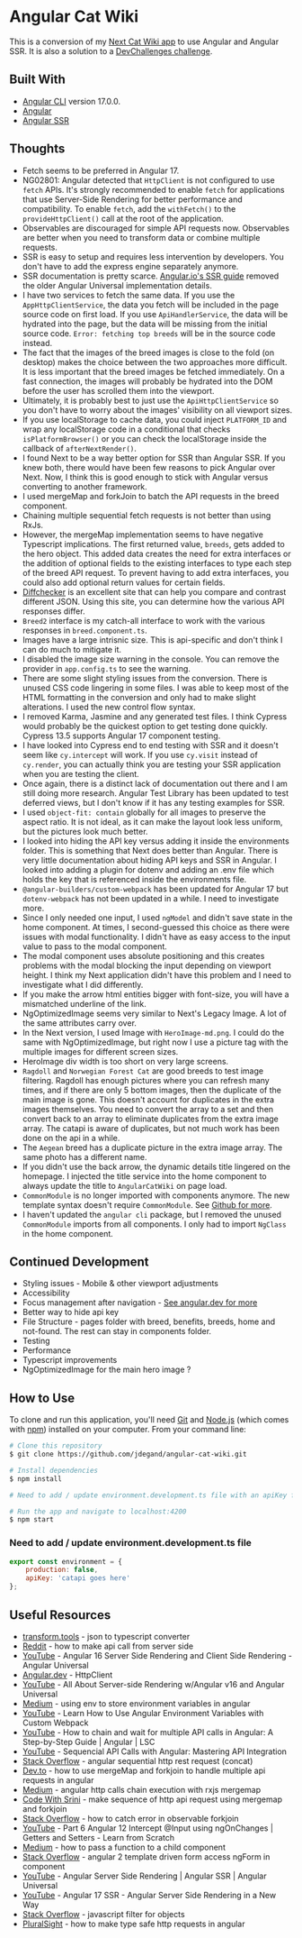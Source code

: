 # Angular Cat Wiki

This is a conversion of my [Next Cat Wiki app](https://github.com/jdegand/devchallenges-cat-wiki) to use Angular and Angular SSR.  It is also a solution to a [DevChallenges challenge](https://web.archive.org/web/20231130034437/https://legacy.devchallenges.io/challenges/f4NJ53rcfgrP6sBMD2jt).

## Built With

- [Angular CLI](https://github.com/angular/angular-cli) version 17.0.0.
- [Angular](https://angular.dev)
- [Angular SSR](https://angular.dev/guide/ssr)

## Thoughts

- Fetch seems to be preferred in Angular 17.
- NG02801: Angular detected that `HttpClient` is not configured to use `fetch` APIs. It's strongly recommended to enable `fetch` for applications that use Server-Side Rendering for better performance and compatibility. To enable `fetch`, add the `withFetch()` to the `provideHttpClient()` call at the root of the application.
- Observables are discouraged for simple API requests now.  Observables are better when you need to transform data or combine multiple requests.  
- SSR is easy to setup and requires less intervention by developers.  You don't have to add the express engine separately anymore.    
- SSR documentation is pretty scarce.  [Angular.io's SSR guide](https://angular.io/guide/ssr) removed the older Angular Universal implementation details.  
- I have two services to fetch the same data.  If you use the `AppHttpClientService`, the data you fetch will be included in the page source code on first load.  If you use `ApiHandlerService`, the data will be hydrated into the page, but the data will be missing from the initial source code.  `Error: fetching top breeds` will be in the source code instead.  
- The fact that the images of the breed images is close to the fold (on desktop) makes the choice between the two approaches more difficult.  It is less important that the breed images be fetched immediately.  On a fast connection, the images will probably be hydrated into the DOM before the user has scrolled them into the viewport. 
- Ultimately, it is probably best to just use the `ApiHttpClientService` so you don't have to worry about the images' visibility on all viewport sizes.   
- If you use localStorage to cache data, you could inject `PLATFORM_ID` and wrap any localStorage code in a conditional that checks `isPlatformBrowser()` or you can check the localStorage inside the callback of `afterNextRender()`.  
- I found Next to be a way better option for SSR than Angular SSR.  If you knew both, there would have been few reasons to pick Angular over Next.  Now, I think this is good enough to stick with Angular versus converting to another framework. 
- I used mergeMap and forkJoin to batch the API requests in the breed component.
- Chaining multiple sequential fetch requests is not better than using RxJs. 
- However, the mergeMap implementation seems to have negative Typescript implications.  The first returned value, `breeds`, gets added to the hero object.  This added data creates the need for extra interfaces or the addition of optional fields to the existing interfaces to type each step of the breed API request.  To prevent having to add extra interfaces, you could also add optional return values for certain fields. 
- [Diffchecker](https://www.diffchecker.com/text-compare/) is an excellent site that can help you compare and contrast different JSON.  Using this site, you can determine how the various API responses differ. 
- `Breed2` interface is my catch-all interface to work with the various responses in `breed.component.ts`.       
- Images have a large intrisnic size.  This is api-specific and don't think I can do much to mitigate it.
- I disabled the image size warning in the console.  You can remove the provider in `app.config.ts` to see the warning.  
- There are some slight styling issues from the conversion.  There is unused CSS code lingering in some files.  I was able to keep most of the HTML formatting in the conversion and only had to make slight alterations.  I used the new control flow syntax.  
- I removed Karma, Jasmine and any generated test files.  I think Cypress would probably be the quickest option to get testing done quickly.  Cypress 13.5 supports Angular 17 component testing. 
- I have looked into Cypress end to end testing with SSR and it doesn't seem like `cy.intercept` will work.  If you use `cy.visit` instead of `cy.render`, you can actually think you are testing your SSR application when you are testing the client.  
- Once again, there is a distinct lack of documentation out there and I am still doing more research.  Angular Test Library has been updated to test deferred views, but I don't know if it has any testing examples for SSR.  
- I used `object-fit: contain` globally for all images to preserve the aspect ratio.  It is not ideal, as it can make the layout look less uniform, but the pictures look much better.  
- I looked into hiding the API key versus adding it inside the environments folder.  This is something that Next does better than Angular.  There is very little documentation about hiding API keys and SSR in Angular.  I looked into adding a plugin for dotenv and adding an .env file which holds the key that is referenced inside the environments file. 
- `@angular-builders/custom-webpack` has been updated for Angular 17 but `dotenv-webpack` has not been updated in a while.  I need to investigate more.  
- Since I only needed one input, I used `ngModel` and didn't save state in the home component.  At times, I second-guessed this choice as there were issues with modal functionality.  I didn't have as easy access to the input value to pass to the modal component.
- The modal component uses absolute positioning and this creates problems with the modal blocking the input depending on viewport height.  I think my Next application didn't have this problem and I need to investigate what I did differently.   
- If you make the arrow html entities bigger with font-size, you will have a mismatched underline of the link.  
- NgOptimizedImage seems very similar to Next's Legacy Image.  A lot of the same attributes carry over.   
- In the Next version, I used Image with `HeroImage-md.png`.  I could do the same with NgOptimizedImage, but right now I use a picture tag with the multiple images for different screen sizes.
- HeroImage div width is too short on very large screens.  
- `Ragdoll` and `Norwegian Forest Cat` are good breeds to test image filtering.  Ragdoll has enough pictures where you can refresh many times, and if there are only 5 bottom images, then the duplicate of the main image is gone.  This doesn't account for duplicates in the extra images themselves.  You need to convert the array to a set and then convert back to an array to eliminate duplicates from the extra image array.  The catapi is aware of duplicates, but not much work has been done on the api in a while. 
- The `Aegean` breed has a duplicate picture in the extra image array.  The same photo has a different name.    
- If you didn't use the back arrow, the dynamic details title lingered on the homepage.  I injected the title service into the home component to always update the title to `AngularCatWiki` on page load.     
- `CommonModule` is no longer imported with components anymore.  The new template syntax doesn't require `CommonModule`.  See [Github for more](https://github.com/angular/angular-cli/commit/7a2823080c61df3515d85f7aa35ee83f57e80e2d).
- I haven't updated the `angular cli` package, but I removed the unused `CommonModule` imports from all components.  I only had to import `NgClass` in the home component.

## Continued Development

- Styling issues - Mobile & other viewport adjustments
- Accessibility 
- Focus management after navigation - [See angular.dev for more](https://angular.dev/best-practices/a11y)
- Better way to hide api key
- File Structure - pages folder with breed, benefits, breeds, home and not-found.  The rest can stay in components folder.  
- Testing
- Performance 
- Typescript improvements
- NgOptimizedImage for the main hero image ?

## How to Use

To clone and run this application, you'll need [Git](https://git-scm.com) and [Node.js](https://nodejs.org/en/download/) (which comes with [npm](http://npmjs.com)) installed on your computer. From your command line:

```bash
# Clone this repository
$ git clone https://github.com/jdegand/angular-cat-wiki.git

# Install dependencies
$ npm install

# Need to add / update environment.development.ts file with an apiKey from thecatapi

# Run the app and navigate to localhost:4200
$ npm start
```

### Need to add / update environment.development.ts file 

```javascript
export const environment = {
    production: false,
    apiKey: 'catapi goes here'
};
```

## Useful Resources

- [transform.tools](https://transform.tools/json-to-typescript) - json to typescript converter
- [Reddit](https://www.reddit.com/r/Angular2/comments/15gev39/how_to_make_api_call_from_server_side_instead_of/) - how to make api call from server side
- [YouTube](https://www.youtube.com/watch?v=lZoRAcoEFOw) - Angular 16 Server Side Rendering and Client Side Rendering - Angular Universal
- [Angular.dev](https://angular.dev/guide/http/setup#withinterceptorsfromdi) - HttpClient
- [YouTube](https://www.youtube.com/watch?v=25FgSUH4DCk) - All About Server-side Rendering w/Angular v16 and Angular Universal
- [Medium](https://medium.com/@desinaoluseun/using-env-to-store-environment-variables-in-angular-20c15c7c0e6a) - using env to store environment variables in angular
- [YouTube](https://www.youtube.com/watch?v=7ljEz52zdUM) - Learn How to Use Angular Environment Variables with Custom Webpack
- [YouTube](https://www.youtube.com/watch?v=CcdyJJolM-Y) - How to chain and wait for multiple API calls in Angular: A Step-by-Step Guide | Angular | LSC
- [YouTube](https://www.youtube.com/watch?v=6ooB_HmzeAY) - Sequencial API Calls with Angular: Mastering API Integration
- [Stack Overflow](https://stackoverflow.com/questions/60501425/angular-sequential-http-rest-request) - angular sequential http rest request (concat)
- [Dev.to](https://dev.to/mana95/how-to-use-mergemap-and-forkjoin-to-handle-multiple-api-requests-in-angular-412p) - how to use mergeMap and forkjoin to handle multiple api requests in angular
- [Medium](https://cosmincrisan.medium.com/angular-http-calls-chain-execution-with-rxjs-mergemap-eb2d7f25139) - angular http calls chain execution with rxjs mergemap
- [Code With Srini](https://www.codewithsrini.com/make-sequence-of-http-api-request-using-mergemap-and-forkjoin/) - make sequence of http api request using mergemap and forkjoin
- [Stack Overflow](https://stackoverflow.com/questions/51103799/how-to-catch-error-in-observable-forkjoin) - how to catch error in observable forkjoin
- [YouTube](https://www.youtube.com/watch?v=FdsGA2HFBQc) - Part 6 Angular 12 Intercept @Input using ngOnChanges | Getters and Setters - Learn from Scratch
- [Medium](https://medium.com/@7hwyl/how-to-pass-a-function-to-a-child-component-in-angular-719fc3d1ee90) - how to pass a function to a child component
- [Stack Overflow](https://stackoverflow.com/questions/37093432/angular-2-template-driven-form-access-ngform-in-component) - angular 2 template driven form access ngForm in component
- [YouTube](https://www.youtube.com/watch?v=6LmnC8Y_HZI&t=507s) - Angular Server Side Rendering | Angular SSR | Angular Universal
- [YouTube](https://www.youtube.com/watch?v=4KH-TStaiGw) - Angular 17 SSR - Angular Server Side Rendering in a New Way
- [Stack Overflow](https://stackoverflow.com/questions/5072136/javascript-filter-for-objects) - javascript filter for objects
- [PluralSight](https://www.pluralsight.com/guides/how-to-make-type-safe-http-requests-in-angular) - how to make type safe http requests in angular

